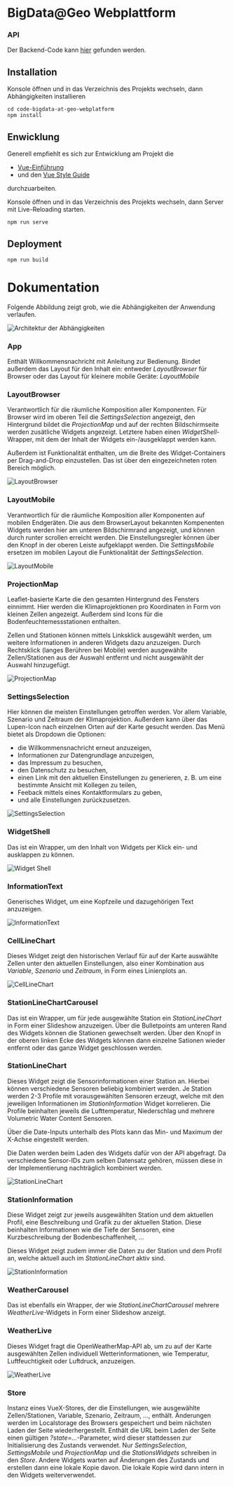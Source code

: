 # BigData@Geo Webplattform

### API

Der Backend-Code kann [hier](https://github.com/BigDataAtGeo/BigDataAtGeo-API) gefunden werden.

## Installation

Konsole öffnen und in das Verzeichnis des Projekts wechseln, dann Abhängigkeiten installieren

```
cd code-bigdata-at-geo-webplatform
npm install
```

## Enwicklung

Generell empfiehlt es sich zur Entwicklung am Projekt die

- [Vue-Einführung](https://vuejs.org/v2/guide/)
- und den [Vue Style Guide](https://vuejs.org/v2/style-guide/)

durchzuarbeiten.

Konsole öffnen und in das Verzeichnis des Projekts wechseln, dann Server mit Live-Reloading starten.

```
npm run serve
```

## Deployment
```
npm run build
```

# Dokumentation

Folgende Abbildung zeigt grob, wie die Abhängigkeiten der Anwendung verlaufen.

![Architektur der Abhängigkeiten](docs/img/bdatgeo-architecture.png)

### App

Enthält Willkommensnachricht mit Anleitung zur Bedienung.
Bindet außerdem das Layout für den Inhalt ein: entweder *LayoutBrowser* für Browser oder das Layout für kleinere mobile Geräte: *LayoutMobile*


### LayoutBrowser

Verantwortlich für die räumliche Komposition aller Komponenten. 
Für Browser wird im oberen Teil die *SettingsSelection* angezeigt, 
den Hintergrund bildet die *ProjectionMap*
und auf der rechten Bildschirmseite werden zusätliche Widgets angezeigt.
Letztere haben einen *WidgetShell*-Wrapper, mit dem der Inhalt der Widgets ein-/ausgeklappt werden kann.

Außerdem ist Funktionalität enthalten, um die Breite des Widget-Containers per Drag-and-Drop einzustellen.
Das ist über den eingezeichneten roten Bereich möglich.

![LayoutBrowser](docs/img/layout-browser.png)



### LayoutMobile

Verantwortlich für die räumliche Komposition aller Komponenten auf mobilen Endgeräten. Die aus dem BrowserLayout bekannten Kompenenten Widgets werden hier am unteren Bildschirmrand angezeigt, und können durch runter scrollen erreicht werden. Die Einstellungsregler können über den Knopf in der oberen Leiste aufgeklappt werden. Die *SettingsMobile* ersetzen im mobilen Layout die Funktionalität der *SettingsSelection*.

![LayoutMobile](docs/img/layout-mobile.png)


### ProjectionMap

Leaflet-basierte Karte die den gesamten Hintergrund des Fensters einnimmt.
Hier werden die Klimaprojektionen pro Koordinaten in Form von kleinen Zellen angezeigt.
Außerdem sind Icons für die Bodenfeuchtemessstationen enthalten.

Zellen und Stationen können mittels Linksklick ausgewählt werden, um weitere Informationen in anderen Widgets dazu anzuzeigen.
Durch Rechtsklick (langes Berühren bei Mobile) werden ausgewählte Zellen/Stationen aus der Auswahl entfernt und nicht ausgewählt der Auswahl hinzugefügt.

![ProjectionMap](docs/img/projection-map.png)

### SettingsSelection

Hier können die meisten Einstellungen getroffen werden.
Vor allem Variable, Szenario und Zeitraum der Klimaprojektion.
Außerdem kann über das Lupen-Icon nach einzelnen Orten auf der Karte gesucht werden.
Das Menü bietet als Dropdown die Optionen:
- die Willkommensnachricht erneut anzuzeigen,
- Informationen zur Datengrundlage anzuzeigen,
- das Impressum zu besuchen,
- den Datenschutz zu besuchen,
- einen Link mit den aktuellen Einstellungen zu generieren, z. B. um eine bestimmte Ansicht mit Kollegen zu teilen,
- Feeback mittels eines Kontaktformulars zu geben,
- und alle Einstellungen zurückzusetzen.

![SettingsSelection](docs/img/settings-selection.png)

### WidgetShell

Das ist ein Wrapper, um den Inhalt von Widgets per Klick ein- und ausklappen zu können.

![Widget Shell](docs/img/widget-shell.png)

### InformationText

Generisches Widget, um eine Kopfzeile und dazugehörigen Text anzuzeigen.

![InformationText](docs/img/information-text.png)

### CellLineChart

Dieses Widget zeigt den historischen Verlauf für auf der Karte auswählte Zellen unter den aktuellen Einstellungen,
also einer Kombination aus *Variable*, *Szenario* und *Zeitraum*, in Form eines Linienplots an.

![CellLineChart](docs/img/cell-line-chart.png)

### StationLineChartCarousel

Das ist ein Wrapper, um für jede ausgewählte Station ein *StationLineChart* in Form einer Slideshow anzuzeigen.
Über die Bulletpoints am unteren Rand des Widgets können die Stationen gewechselt werden. Über den Knopf in der oberen linken Ecke des Widgets können dann einzelne Sationen wieder entfernt oder das ganze Widget geschlossen werden.

<!-- ![StationLineChartCarousel](docs/img/station-chart-carousel.png) -->

### StationLineChart

Dieses Widget zeigt die Sensorinformationen einer Station an. 
Hierbei können verschiedene Sensoren beliebig kombiniert werden.
Je Station werden 2-3 Profile mit vorausgewählten Sensoren erzeugt, welche mit den jeweiligen Informationen im *StationInformation* Widget korrelieren. Die Profile beinhalten jeweils die Lufttemperatur, Niederschlag und mehrere Volumetric Water Content Sensoren.

Über die Date-Inputs unterhalb des Plots kann das Min- und Maximum der X-Achse eingestellt werden.

Die Daten werden beim Laden des Widgets dafür von der API abgefragt. 
Da verschiedene Sensor-IDs zum selben Datensatz gehören, müssen diese in der Implementierung nachträglich kombiniert werden.

![StationLineChart](docs/img/station-chart.png)

### StationInformation

Diese Widget zeigt zur jeweils ausgewählten Station und dem aktuellen Profil, eine Beschreibung und Grafik zu der aktuellen Station. Diese beinhalten Informationen wie die Tiefe der Sensoren, eine Kurzbeschreibung der Bodenbeschaffenheit, ...

Dieses Widget zeigt zudem immer die Daten zu der Station und dem Profil an, welche aktuell auch im *StationLineChart* aktiv sind.

![StationInformation](docs/img/station-information.png)


### WeatherCarousel

Das ist ebenfalls ein Wrapper, der wie *StationLineChartCarousel* mehrere *WeatherLive*-Widgets in Form einer Slideshow anzeigt.

### WeatherLive

Dieses Widget fragt die OpenWeatherMap-API ab, um zu auf der Karte ausgewählten Zellen individuell Wetterinformationen,
wie Temperatur, Luftfeuchtigkeit oder Luftdruck, anzuzeigen.

![WeatherLive](docs/img/weather-live.png)

### Store

Instanz eines VueX-Stores, der die Einstellungen, wie ausgewählte Zellen/Stationen, Variable, Szenario, Zeitraum, ..., enthält.
Änderungen werden im Localstorage des Browsers gespeichert und beim nächsten Laden der Seite wiederhergestellt.
Enthält die URL beim Laden der Seite einen gültigen *?state=...*-Parameter, wird dieser stattdessen zur Initialisierung des Zustands verwendet.
Nur *SettingsSelection*, *SettingsMobile* und *ProjectionMap* und die *StationsWidgets* schreiben in den *Store*.
Andere Widgets warten auf Änderungen des Zustands und erstellen dann eine lokale Kopie davon.
Die lokale Kopie wird dann intern in den Widgets weiterverwendet.
